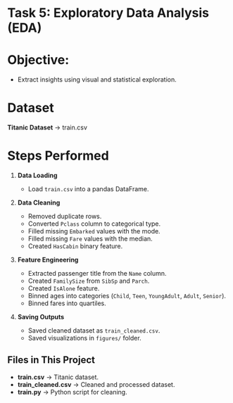 # Task 5: Exploratory Data Analysis (EDA)

# Objective:
- Extract insights using visual and statistical exploration.

# Dataset
**Titanic Dataset** → train.csv

# Steps Performed
1. **Data Loading**
   - Load `train.csv` into a pandas DataFrame.

2. **Data Cleaning**
   - Removed duplicate rows.
   - Converted `Pclass` column to categorical type.
   - Filled missing `Embarked` values with the mode.
   - Filled missing `Fare` values with the median.
   - Created `HasCabin` binary feature.

3. **Feature Engineering**
   - Extracted passenger title from the `Name` column.
   - Created `FamilySize` from `SibSp` and `Parch`.
   - Created `IsAlone` feature.
   - Binned ages into categories (`Child`, `Teen`, `YoungAdult`, `Adult`, `Senior`).
   - Binned fares into quartiles.

4. **Saving Outputs**
   - Saved cleaned dataset as `train_cleaned.csv`.
   - Saved visualizations in `figures/` folder.

## Files in This Project
- **train.csv** →  Titanic dataset.
- **train_cleaned.csv** → Cleaned and processed dataset.
- **train.py** → Python script for cleaning.

